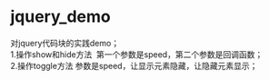 # jquery_demo
对jquery代码块的实践demo；<br/>
1.操作show和hide方法  第一个参数是speed，第二个参数是回调函数；<br/>
2.操作toggle方法 参数是speed，让显示元素隐藏，让隐藏元素显示；<br/>
